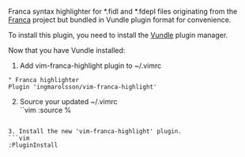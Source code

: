Franca syntax highlighter for *.fidl and *.fdepl files originating from the [Franca](https://github.com/franca/franca) project but bundled in Vundle plugin format for convenience.  

To install this plugin, you need to install the [Vundle](https://github.com/VundleVlim/Vundle.vim) plugin manager.  

Now that you have Vundle installed:  

1. Add vim-franca-highlight plugin to ~/.vimrc  

```vim
" Franca highlighter  
Plugin 'ingmarolsson/vim-franca-highlight'  
```

2. Source your updated ~/.vimrc  
``vim
:source %  
```

3. Install the new 'vim-franca-highlight' plugin.  
```vim
:PluginInstall  
```
